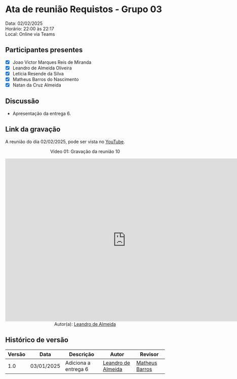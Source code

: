# Ata de reunião Requistos - Grupo 03

Data: 02/02/2025 <br>
Horário: 22:00 às 22:17 <br>
Local: Online via Teams

## Participantes presentes

- [x] Joao Victor Marques Reis de Miranda
- [x] Leandro de Almeida Oliveira
- [x] Letícia Resende da Silva
- [x] Matheus Barros do Nascimento
- [x] Natan da Cruz Almeida

## Discussão

- Apresentação da entrega 6.


## Link da gravação
A reunião do dia 02/02/2025, pode ser vista no [YouTube](https://youtu.be/ZWJeJOzOVDw).</p>

<center>
    <p>Vídeo 01: Gravação da reunião 10</p>
    <iframe width="760" height="515" src="https://www.youtube.com/embed/ZWJeJOzOVDw?si=nLVvrXkbw9DABjb1" title="YouTube video player" frameborder="0" allow="accelerometer; autoplay; clipboard-write; encrypted-media; gyroscope; picture-in-picture; web-share" referrerpolicy="strict-origin-when-cross-origin" allowfullscreen></iframe>
</center>

<center>
Autor(a): <a href="https://github.com/leomitx10" target = "_blank">Leandro de Almeida</a></h6>
</center>

## Histórico de versão

<center>

| Versão | Data       | Descrição                | Autor                                       | Revisor                                      |
| ------ | ---------- | ------------------------ | ------------------------------------------------ | ------------------------------------------------ |
|  1.0   | 03/01/2025 |   Adiciona a entrega 6   | [Leandro de Almeida](https://github.com/leomitx10) | [Matheus Barros ](https://github.com/Ninja-Haiyai)| 

</center>